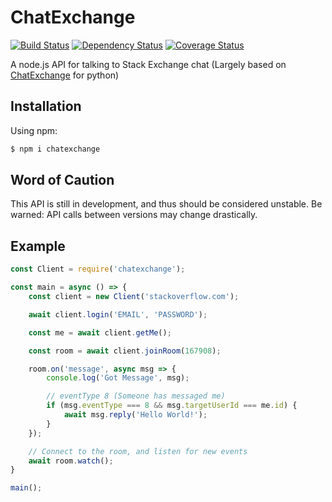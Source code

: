 # ChatExchange

[![Build Status](https://travis-ci.org/danbopes/chatexchange.svg?branch=master)](https://travis-ci.org/danbopes/chatexchange)
[![Dependency Status](https://david-dm.org/danbopes/chatexchange.svg)](https://david-dm.org/danbopes/chatexchange)
[![Coverage Status](https://coveralls.io/repos/github/danbopes/chatexchange/badge.svg?branch=master)](https://coveralls.io/github/danbopes/chatexchange?branch=master)

A node.js API for talking to Stack Exchange chat (Largely based on [ChatExchange](https://github.com/Manishearth/ChatExchange) for python)

## Installation

Using npm:

```bash
$ npm i chatexchange
```

## Word of Caution

This API is still in development, and thus should be considered unstable. Be warned: API calls between versions may change drastically.

## Example

```javascript
const Client = require('chatexchange');

const main = async () => {
    const client = new Client('stackoverflow.com');

    await client.login('EMAIL', 'PASSWORD');

    const me = await client.getMe();

    const room = await client.joinRoom(167908);

    room.on('message', async msg => {
        console.log('Got Message', msg);

        // eventType 8 (Someone has messaged me)
        if (msg.eventType === 8 && msg.targetUserId === me.id) {
            await msg.reply('Hello World!');
        }
    });

    // Connect to the room, and listen for new events
    await room.watch();
}

main();
```
